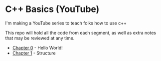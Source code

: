 # C++ Basics (YouTube)

I'm making a YouTube series to teach folks how to use c++

This repo will hold all the code from each segment, as well as extra notes that may be reviewed at any time.

- [Chapter 0](./00_HelloWorld/README.md) - Hello World!
- [Chapter 1](./01_Structure/README.md) - Structure
<!-- - [Chapter 2](./02_Types/README.md) - Types
- [Chapter 3](./03_Conditionals/README.md) - Conditionals
- [Chapter 4](./04_Loops/README.md) - Loops
- [Chapter 5](./05_ArraysAndDictionaries/README.md) - Arrays And Dictionaries
- [Chapter 6](./06_Functions/README.md) - Functions
- [Chapter 7](./07_Pointers/README.md) - Pointers -->

